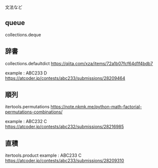 文法など

## queue
collections.deque

## 辞書
collections.defaultdict
https://qiita.com/xza/items/72a1b07fcf64d1f4bdb7

example : ABC233 D
https://atcoder.jp/contests/abc233/submissions/28209464

## 順列
itertools.permutations
https://note.nkmk.me/python-math-factorial-permutations-combinations/

example : ABC232 C
https://atcoder.jp/contests/abc232/submissions/28216985

## 直積
itertools.product
example : ABC233 C
https://atcoder.jp/contests/abc233/submissions/28209310